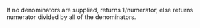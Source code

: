   If no denominators are supplied, returns 1/numerator,
  else returns numerator divided by all of the denominators.